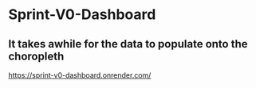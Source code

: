 # Sprint-V0-Dashboard
## It takes awhile for the data to populate onto the choropleth
https://sprint-v0-dashboard.onrender.com/

